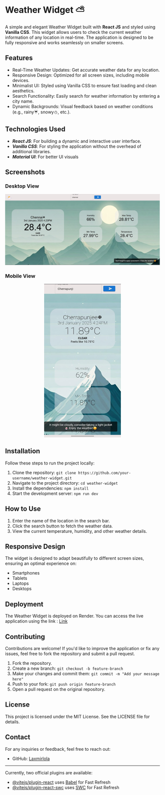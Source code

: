 # Weather Widget ⛅

A simple and elegant Weather Widget built with **React JS** and styled using **Vanilla CSS**. This widget allows users to check the current weather information of any location in real-time. The application is designed to be fully responsive and works seamlessly on smaller screens.

## Features
- Real-Time Weather Updates: Get accurate weather data for any location.
- Responsive Design: Optimized for all screen sizes, including mobile devices.
- Minimalist UI: Styled using Vanilla CSS to ensure fast loading and clean aesthetics.
- Search Functionality: Easily search for weather information by entering a city name.
- Dynamic Backgrounds: Visual feedback based on weather conditions (e.g., rainy☔, snowy⛄, etc.).

## Technologies Used
- ***React JS***: For building a dynamic and interactive user interface.
- ***Vanilla CSS***: For styling the application without the overhead of additional libraries.
- ***Material UI***: For better UI visuals

## Screenshots
### Desktop View
<p align="center"><img src="/src/assets/review1.jpg" width="1000">

### Mobile View
<p align="center"><img src="/src/assets/review2.jpg" width="250" height="500">

## Installation
Follow these steps to run the project locally:
1. Clone the repository:
   `git clone https://github.com/your-username/weather-widget.git`
2. Navigate to the project directory:
    `cd weather-widget`
3. Install the dependencies:
    `npm install`
4. Start the development server:
    `npm run dev`

## How to Use

1. Enter the name of the location in the search bar.
2. Click the search button to fetch the weather data.
3. View the current temperature, humidity, and other weather details.
   

## Responsive Design

The widget is designed to adapt beautifully to different screen sizes, ensuring an optimal experience on:
- Smartphones
- Tablets
- Laptops
- Desktops

## Deployment
The Weather Widget is deployed on Render. You can access the live application using the link  : [Link](https://weather-widget-1-806p.onrender.com)

## Contributing

Contributions are welcome! If you'd like to improve the application or fix any issues, feel free to fork the repository and submit a pull request.
1. Fork the repository.
2. Create a new branch:
`git checkout -b feature-branch`
3. Make your changes and commit them:
`git commit -m "Add your message here"`
4. Push to your fork:
`git push origin feature-branch`
5. Open a pull request on the original repository.

## License
This project is licensed under the MIT License. See the LICENSE file for details.

## Contact
For any inquiries or feedback, feel free to reach out:
- GitHub: [Laxmirlola](https://github.com/Laxmirlola)

---
Currently, two official plugins are available:
- [@vitejs/plugin-react](https://github.com/vitejs/vite-plugin-react/blob/main/packages/plugin-react/README.md) uses [Babel](https://babeljs.io/) for Fast Refresh
- [@vitejs/plugin-react-swc](https://github.com/vitejs/vite-plugin-react-swc) uses [SWC](https://swc.rs/) for Fast Refresh
